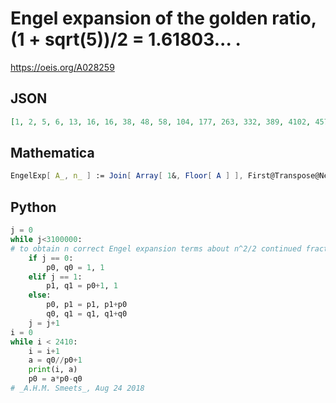 # Engel expansion of the golden ratio, \(1 \+ sqrt\(5\)\)/2 \= 1\.61803\.\.\. \.
https://oeis.org/A028259
## JSON
```JSON
[1, 2, 5, 6, 13, 16, 16, 38, 48, 58, 104, 177, 263, 332, 389, 4102, 4575, 5081, 9962, 18316, 86613, 233239, 342534, 964372, 1452850, 7037119, 7339713, 8270361, 12855437, 15900982, 19211148, 1365302354, 1565752087, 1731612283]
```
## Mathematica
```Mathematica
EngelExp[ A_, n_ ] := Join[ Array[ 1&, Floor[ A ] ], First@Transpose@NestList[ {Ceiling[ 1/Expand[ #[ [ 1 ] ]#[ [ 2 ] ]-1 ] ], Expand[ #[ [ 1 ] ]#[ [ 2 ] ]-1 ]}&, {Ceiling[ 1/(A-Floor[ A ]) ], A-Floor[ A ]}, n-1 ] ]
```
## Python
```Python
j = 0
while j<3100000:
# to obtain n correct Engel expansion terms about n^2/2 continued fraction steps are needed; 3100000 is a safe bound
    if j == 0:
        p0, q0 = 1, 1
    elif j == 1:
        p1, q1 = p0+1, 1
    else:
        p0, p1 = p1, p1+p0
        q0, q1 = q1, q1+q0
    j = j+1
i = 0
while i < 2410:
    i = i+1
    a = q0//p0+1
    print(i, a)
    p0 = a*p0-q0
# _A.H.M. Smeets_, Aug 24 2018
```

